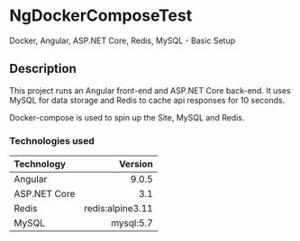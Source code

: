 # NgDockerComposeTest
Docker, Angular, ASP.NET Core, Redis, MySQL - Basic Setup

## Description

This project runs an Angular front-end and ASP.NET Core back-end. 
It uses MySQL for data storage and Redis to cache api responses for 10 seconds. 

Docker-compose is used to spin up the Site, MySQL and Redis. 

### Technologies used
| Technology            | Version |
|:----------------------|--------:|
| Angular               | 9.0.5   |
| ASP.NET Core          | 3.1     |
| Redis                 | redis:alpine3.11  |	
| MySQL                 | mysql:5.7  |		